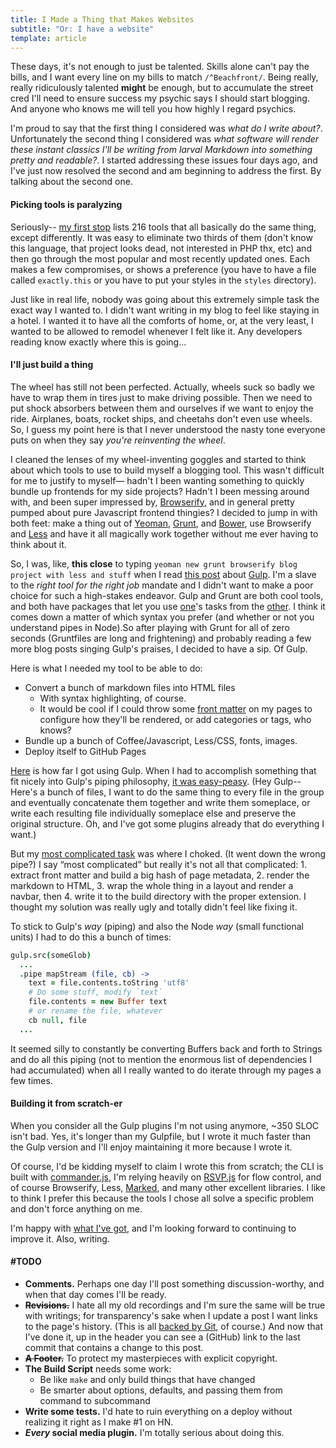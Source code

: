 ```yaml
---
title: I Made a Thing that Makes Websites
subtitle: "Or: I have a website"
template: article
---
```


These days, it's not enough to just be talented.  Skills alone can't pay the
bills, and I want every line on my bills to match `/^Beachfront/`.  Being
really, really ridiculously talented **might** be enough, but to accumulate
the street cred I'll need to ensure success my psychic says I should start
blogging.  And anyone who knows me will tell you how highly I regard psychics.

I'm proud to say that the first thing I considered was *what do I write about?*.
Unfortunately the second thing I considered was *what software will render these
instant classics I'll be writing from larval Markdown into something pretty and
readable?*.  I started addressing these issues four days ago, and I've just now
resolved the second and am beginning to address the first.  By talking about the
second one.

#### Picking tools is paralyzing
Seriously-- [my first stop](http://staticsitegenerators.net/) lists 216 tools
that all basically do the same thing, except differently.  It was easy to
eliminate two thirds of them (don't know this language, that project looks dead,
not interested in PHP thx, etc) and then go through the most popular and most
recently updated ones.  Each makes a few compromises, or shows a preference (you
have to have a file called `exactly.this` or you have to put your styles in the
`styles` directory).

Just like in real life, nobody was going about this extremely simple task the
exact way I wanted to.  I didn't want writing in my blog to feel like staying in
a hotel.  I wanted it to have all the comforts of home, or, at the very least, I
wanted to be allowed to remodel whenever I felt like it.  Any developers reading
know exactly where this is going...

#### I'll just build a thing
The wheel has still not been perfected.  Actually, wheels suck so badly we have
to wrap them in tires just to make driving possible.  Then we need to put shock
absorbers between them and ourselves if we want to enjoy the ride.  Airplanes,
boats, rocket ships, and cheetahs don't even use wheels.  So, I guess my point
here is that I never understood the nasty tone everyone puts on when they say
*you're reinventing the wheel*.

I cleaned the lenses of my wheel-inventing goggles and started to think about
which tools to use to build myself a blogging tool.  This wasn't difficult for
me to justify to myself— hadn't I been wanting something to quickly bundle up
frontends for my side projects?  Hadn't I been messing around with, and been
super impressed by, [Browserify](http://browserify.org/), and in general pretty
pumped about pure Javascript frontend thingies?  I decided to jump in with both
feet: make a thing out of [Yeoman](http://yeoman.io/), [Grunt](http://gruntjs.com/),
and [Bower](http://bower.io/), use Browserify and [Less](http://www.lesscss.org/)
and have it all magically work together without me ever having to think about it.

So, I was, like, **this close** to typing `yeoman new grunt browserify blog
project with less and stuff` when I read [this
post](http://blog.ponyfoo.com/2014/01/09/gulp-grunt-whatever) about
[Gulp](http://gulpjs.com/).  I'm a slave to the *right tool for the right job*
mandate and I didn't want to make a poor choice for such a high-stakes
endeavor.  Gulp and Grunt are both cool tools, and both have packages that let
you use [one](https://npmjs.org/package/gulp-grunt)'s tasks from the
[other](https://npmjs.org/package/grunt-gulp).  I think it comes down a matter
of which syntax you prefer (and whether or not you understand pipes in Node).So
after playing with Grunt for all of zero seconds (Gruntfiles are long and
frightening) and probably reading a few more blog posts singing Gulp's praises,
I decided to have a sip.  Of Gulp.

Here is what I needed my tool to be able to do:

* Convert a bunch of markdown files into HTML files
  * With syntax highlighting, of course.
  * It would be cool if I could throw some [front
    matter](http://jekyllrb.com/docs/frontmatter/) on my pages to configure how
    they'll be rendered, or add categories or tags, who knows?
* Bundle up a bunch of Coffee/Javascript, Less/CSS, fonts, images.
* Deploy itself to GitHub Pages

[Here](https://github.com/dashkb/gulp-site) is how far I got using Gulp.  When I
had to accomplish something that fit nicely into Gulp's piping philosophy, [it
was
easy-peasy](https://github.com/dashkb/gulp-site/blob/master/gulpfile.coffee#L76).
(Hey Gulp-- Here's a bunch of files, I want to do the same thing to every file in the group
and eventually concatenate them together and write them someplace, or
write each resulting file individually someplace else and preserve the original
structure.  Oh, and I've got some plugins already that do everything I want.)

But my [most complicated
task](https://github.com/dashkb/gulp-site/blob/master/gulpfile.coffee#L35) was where
I choked.  (It went down the wrong pipe?)  I say “most complicated” but really
it's not all that complicated: 1. extract front matter and build a big hash of
page metadata, 2. render the markdown to HTML, 3. wrap the whole thing in a
layout and render a navbar, then 4. write it to the build directory with the
proper extension.  I thought my solution was really ugly and totally didn't feel
like fixing it.

To stick to Gulp's *way* (piping) and also the Node *way* (small functional
units) I had to do this a bunch of times:

```coffeescript
gulp.src(someGlob)
  ...
  .pipe mapStream (file, cb) ->
    text = file.contents.toString 'utf8'
    # Do some stuff, modify `text`
    file.contents = new Buffer text
    # or rename the file, whatever
    cb null, file
  ...
```

It seemed silly to constantly be converting Buffers back and forth to Strings
and do all this piping (not to mention the enormous list of dependencies
I had accumulated) when all I really wanted to do iterate through my pages a few times.

#### Building it from scratch-er
When you consider all the Gulp plugins I'm not using anymore, ~350
SLOC isn't bad.  Yes, it's longer than my Gulpfile, but I wrote it much
faster than the Gulp version and I'll enjoy maintaining it more because
I wrote it.

Of course, I'd be kidding myself to claim I wrote this from scratch; the CLI is
built with [commander.js](https://github.com/visionmedia/commander.js), I'm
relying heavily on [RSVP.js](https://github.com/tildeio/rsvp.js) for flow
control, and of course Browserify, Less, [Marked](https://github.com/chjj/marked),
and many other excellent libraries.  I like to think I prefer this because the
tools I chose all solve a specific problem and don't force anything on me.

I'm happy with [what I've got](https://github.com/dashkb/fetool), and I'm looking forward to continuing to improve
it.  Also, writing.

#### #TODO

* **Comments.**  Perhaps one day I'll post something discussion-worthy, and when
  that day comes I'll be ready.
* ~~**Revisions.**~~ I hate all my old recordings and I'm sure the same will be
  true with writings; for transparency's sake when I update a post I want links
  to the page's history.  (This is all [backed by Git](https://github.com/dashkb/dashkb.github.io), of course.)
  And now that I've done it, up in the header you can see a (GitHub) link 
  to the last commit that contains a change to this post.
* ~~**A Footer.**~~ To protect my masterpieces with explicit copyright.
* **The Build Script** needs some work:
    * Be like `make` and only build things that have changed
    * Be smarter about options, defaults, and passing them from command to subcommand
* **Write some tests.** I'd hate to ruin everything on a deploy without realizing it right as I make #1 on HN.
* **_Every_ social media plugin.** I'm totally serious about doing this.
